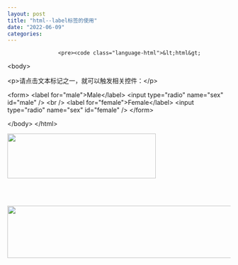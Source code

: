 ```yaml
---
layout: post
title: "html--label标签的使用"
date: "2022-06-09"
categories: 
---
```


                    <pre><code class="language-html">&lt;html&gt;
&lt;body&gt;

&lt;p&gt;请点击文本标记之一，就可以触发相关控件：&lt;/p&gt;

&lt;form&gt;
&lt;label for="male"&gt;Male&lt;/label&gt;
&lt;input type="radio" name="sex" id="male" /&gt;
&lt;br /&gt;
&lt;label for="female"&gt;Female&lt;/label&gt;
&lt;input type="radio" name="sex" id="female" /&gt;
&lt;/form&gt;

&lt;/body&gt;
&lt;/html&gt;</code></pre> 
<p><img alt="" height="101" src="https://img-blog.csdnimg.cn/e2c97f37a3424450b4a4630e6d32c9b2.png?x-oss-process=image/watermark,type_d3F5LXplbmhlaQ,shadow_50,text_Q1NETiBA6K645aKo44Gu5bCP6J206J22,size_9,color_FFFFFF,t_70,g_se,x_16" width="335"></p> 
<p style="text-align:center;"> <img alt="" src="https://img-blog.csdnimg.cn/4ea6543656974aaf8372260cbd07674b.png?x-oss-process=image/watermark,type_d3F5LXplbmhlaQ,shadow_50,text_Q1NETiBA6K645aKo44Gu5bCP6J206J22,size_20,color_FFFFFF,t_70,g_se,x_16"></p> 
<p> <img alt="" height="118" src="https://img-blog.csdnimg.cn/4b9051f3e792499b9f6f9d3e5cc505a4.png?x-oss-process=image/watermark,type_d3F5LXplbmhlaQ,shadow_50,text_Q1NETiBA6K645aKo44Gu5bCP6J206J22,size_17,color_FFFFFF,t_70,g_se,x_16" width="616"></p> 
<p></p>
                
